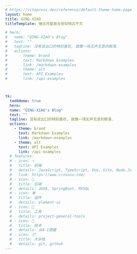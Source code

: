 ```yaml
---
# https://vitepress.dev/reference/default-theme-home-page
layout: home
title: QING-XIAO
titleTemplate: 唯日月星辰与信仰恒古不灭

# hero:
#   name: "QING-XIAO's Blog"
#   text: ""
#   tagline: 没有说出口的特别喜欢, 就像一场无声无息的鲸落.
#   actions:
#     - theme: brand
#       text: Markdown Examples
#       link: /markdown-examples
#     - theme: alt
#       text: API Examples
#       link: /api-examples



tk:
  teekHome: true
  hero:
  name: "QING-XIAO's Blog"
  text: ""
  tagline: 没有说出口的特别喜欢, 就像一场无声无息的鲸落.
  actions:
    - theme: brand
      text: Markdown Examples
      link: /markdown-examples
    - theme: alt
      text: API Examples
      link: /api-examples
  # features:
  # - icon: ⚡️
  #   title: 前端
  #   details: JavaScript, TypeScript, Vue, Vite, Node.Js
  #   link: https://www.crxsoso.com/
  # - icon: 🖖
  #   title: 后端
  #   details: JAVA, SpringBoot, MYSQL
  # - icon: 🛠️
  #   title: 组件
  #   details: element-ui
  # - icon: 🔧
  #   title: 工具
  #   details: project-general-tools
  # - icon: 🧱 
  #   title: 技术
  #   details: 从0-1搭建
  # - icon: 📦
  #   title: 大杂烩
  #   details: git, github
---
```




<!-- 五彩纸屑组件 -->
<!-- <confetti /> -->
